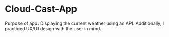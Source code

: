 # Cloud-Cast-App
 Purpose of app: Displaying the current weather using an API. Additionally, I practiced UX/UI design with the user in mind.
 
 
 
 
 
 
